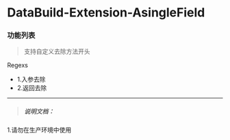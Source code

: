 # DataBuild-Extension-AsingleField

### 功能列表



> 支持自定义去除方法开头

Regexs
- 1.入参去除
- 2.返回去除

---
> ##### 说明文档：
1.请勿在生产环境中使用







